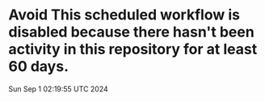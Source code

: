 # Avoid This scheduled workflow is disabled because there hasn't been activity in this repository for at least 60 days.
Sun Sep  1 02:19:55 UTC 2024
